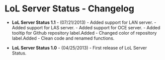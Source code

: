 LoL Server Status - Changelog
====================================================

- **LoL Server Status 1.1** - (07/21/2013)
        - Added support for LAN server.
        - Added support for LAS server.
        - Added support for OCE server.
        - Added tooltip for Github repository label.Added
        - Changed color of repository label.Added
        - Clean code and renamed functions.

- **LoL Server Status 1.0** - (04/25/2013)
        - First release of LoL Server Status.
